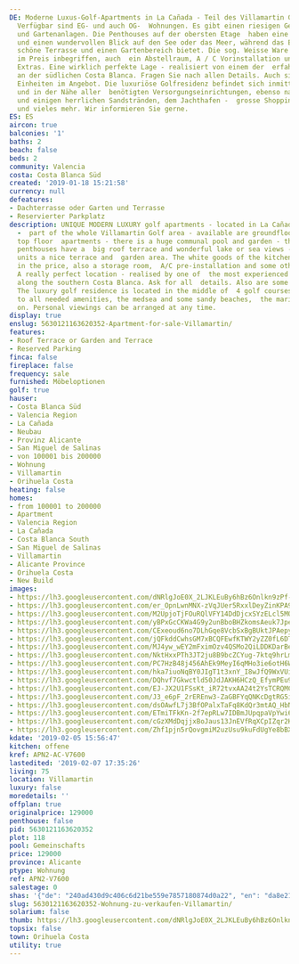 ```yaml
---
DE: Moderne Luxus-Golf-Apartments in La Cañada - Teil des Villamartin Golf Gebiets.
  Verfügbar sind EG- und auch OG-  Wohnungen. Es gibt einen riesigen Gemeinschaftspool
  und Gartenanlagen. Die Penthouses auf der obersten Etage  haben eine große Dachterrasse
  und einen wundervollen Blick auf den See oder das Meer, während das Erdgeschoss  eine
  schöne Terrasse und einen Gartenbereich bietet. Die sog. Weisse Ware der Küche ist
  im Preis inbegriffen, auch  ein Abstellraum, A / C Vorinstallation und einige andere
  Extras. Eine wirklich perfekte Lage - realisiert von einem der  erfahrensten Familienunternehmen
  an der südlichen Costa Blanca. Fragen Sie nach allen Details. Auch sind einige 3  Sz
  Einheiten im Angebot. Die luxuriöse Golfresidenz befindet sich inmitten von 4 Golfplätzen
  und in der Nähe aller  benötigten Versorgungseinrichtungen, ebenso nahe zum Meer
  und einigen herrlichen Sandstränden, dem Jachthafen -  grosse Shopping-Zentren -
  und vieles mehr. Wir informieren Sie gerne.
ES: ES
aircon: true
balconies: '1'
baths: 2
beach: false
beds: 2
community: Valencia
costa: Costa Blanca Süd
created: '2019-01-18 15:21:58'
currency: null
defeatures:
- Dachterrasse oder Garten und Terrasse
- Reservierter Parkplatz
description: UNIQUE MODERN LUXURY golf apartments - located in La Cañada (La Canyada)
  -  part of the whole Villamartin Golf area - available are groundfloor and also
  top floor  apartments - there is a huge communal pool and garden - the top floor
  penthouses have a  big roof terrace and wonderful lake or sea views - the groundfloor
  units a nice terrace and  garden area. The white goods of the kitchen are included
  in the price, also a storage room,  A/C pre-installation and some other extras.
  A really perfect location - realised by one of  the most experienced family builders
  along the southern Costa Blanca. Ask for all  details. Also are some 3bed available.
  The luxury golf residence is located in the middle of  4 golf courses and close
  to all needed amenities, the medsea and some sandy beaches,  the marina - and so
  on. Personal viewings can be arranged at any time.
display: true
enslug: 5630121163620352-Apartment-for-sale-Villamartin/
features:
- Roof Terrace or Garden and Terrace
- Reserved Parking
finca: false
fireplace: false
frequency: sale
furnished: Möbeloptionen
golf: true
hauser:
- Costa Blanca Süd
- Valencia Region
- La Cañada
- Neubau
- Provinz Alicante
- San Miguel de Salinas
- von 100001 bis 200000
- Wohnung
- Villamartin
- Orihuela Costa
heating: false
homes:
- from 100001 to 200000
- Apartment
- Valencia Region
- La Cañada
- Costa Blanca South
- San Miguel de Salinas
- Villamartin
- Alicante Province
- Orihuela Costa
- New Build
images:
- https://lh3.googleusercontent.com/dNRlgJoE0X_2LJKLEuBy6hBz6Onlkn9zPf-86KINix6J3mbSVOFHt69byAkVGXtqkchFeVNohK7YZjlbHyE2=w640-rj-e30-l100
- https://lh3.googleusercontent.com/er_OpnLwnMNX-zVqJUer5RxxlDeyZinKPA9ttQRgO0t2LFoTAC11QhHrxori-GOJcp19VsOUAI4beinhQja2=w640-rj-e30-l100
- https://lh3.googleusercontent.com/M2UpjoTjFOuRQlVFY14DdDjcxSYzELcl5MOKCd242iTIwpeE7P9va1wQ2NaOhmg110emH8ySBYai5VKHCyD2_w=w640-rj-e30-l100
- https://lh3.googleusercontent.com/yBPxGcCKWa4G9y2unBboBHZkomsAeuk7JpezBcPLLEbjpedpeEp6GXfiVtuweC7Hu7ZzMaiNMIv0_RsNDUMP=w640-rj-e30-l100
- https://lh3.googleusercontent.com/CExeoud6no7DLhGqe8VcbSxBgBUktJPAepy1nwc3e_F0O_z620FHeFEvD4jtFogxmWfNldgYGvSsjAQj3WPP=w640-rj-e30-l100
- https://lh3.googleusercontent.com/jQFkddCwhsGM7xBCQFEwfKTWY2yZZ0fL6DTN4tko0mvKvn9Rcfj7GxomvPAGm24Fink6F3dnEG5ePpbiswJU=w640-rj-e30-l100
- https://lh3.googleusercontent.com/MJ4yw_wEY2mFximOzv4QSMo2QiLDDKDarBeA7iefnUDLqs5r-dJ8oJMvcKjQsUsdmi1uhxTtcmvDhloZUjg=w640-rj-e30-l100
- https://lh3.googleusercontent.com/NktHxxPTh3JT2ju8B9bcZCYug-7ktq9hrLmKEEqINwy5Ov0K0qymDYPcq-kFMs4dWTyogxnizn4up8dmHdw=w640-rj-e30-l100
- https://lh3.googleusercontent.com/PC7HzB48j456AhEk9MeyI6qMHo3ie6otH6WW2VWDQoWn96ridiYVjihEBohY0J8yrtGtYjZVQYtrteKGhGnW=w640-rj-e30-l100
- https://lh3.googleusercontent.com/hka7iuoNqBY0JIgT1t3xnY_I8wJfQ9WxVUiF_vrcfwIqJKjUELHwFF2UFIZblzhbRbn-4Cm_BjZU4naW3ox3=w640-rj-e30-l100
- https://lh3.googleusercontent.com/DQhvf7Gkwctld50JdJAKH6HCzQ_EfymPEu9fQ6wPsJK7r9tP5YSt59TBbsYHwtAz-jrkA8XdOgBQDXE2nIY=w640-rj-e30-l100
- https://lh3.googleusercontent.com/EJ-JX2U1FSsKt_iR72tvxAA24t2YsTCRQMCMtA_4xGC66TfQ2YKJN-CbcBzrwdNScwHVtYIG55KEeEc8nCwP=w640-rj-e30-l100
- https://lh3.googleusercontent.com/J3_e6pF_2rEREnw3-ZaGBFYqQNKcDgtRG5ihxHoYRK2qzw48-e115-ro4ewjhxArAA9Yi9LzGbFXFBKgS4k=w640-rj-e30-l100
- https://lh3.googleusercontent.com/dsOAwfL7j3BfOPalxTaFq8KdQr3mtAQ_HbN9gTZLb5yxmAn42SGfcFPzMpUtXTkGg_UklZMNUKwH4-t6UO2O=w640-rj-e30-l100
- https://lh3.googleusercontent.com/ETmiTFkKn-2f7epRLw7IDBmJUpqpaVpYwi6oL6O29mAD1svd1_WbX-W7x2dxT5Y3JMb1ZRjtqyYSlhdTBDM=w640-rj-e30-l100
- https://lh3.googleusercontent.com/cGzXMdDqjjxBoJaus13JnEVfRqXCpIZqr2KqdV0nRPOtNbiGUxSMYhZdK7DlZbYmuicsI7xrv4P7EK-nIdPh=w640-rj-e30-l100
- https://lh3.googleusercontent.com/Zhf1pjn5rQovgmiM2uzUsu9kuFdUgYe8bBXx2wQH-QK-i05pn00oseLoT1FD87QyG6rv-6g3tZ3WbeIMwVxeag=w640-rj-e30-l100
kdate: '2019-02-05 15:56:47'
kitchen: offene
kref: APN2-AC-V7600
lastedited: '2019-02-07 17:35:26'
living: 75
location: Villamartin
luxury: false
moredetails: ''
offplan: true
originalprice: 129000
penthouse: false
pid: 5630121163620352
plot: 118
pool: Gemeinschafts
price: 129000
province: Alicante
ptype: Wohnung
ref: APN2-V7600
salestage: 0
shas: '{"de": "240ad430d9c406c6d21be559e7857180874d0a22", "en": "da8e217e9cdd006d516d92f8e18883a33762dd96"}'
slug: 5630121163620352-Wohnung-zu-verkaufen-Villamartin/
solarium: false
thumb: https://lh3.googleusercontent.com/dNRlgJoE0X_2LJKLEuBy6hBz6Onlkn9zPf-86KINix6J3mbSVOFHt69byAkVGXtqkchFeVNohK7YZjlbHyE2=w400-h240-n-rj-e30-l100
topsix: false
town: Orihuela Costa
utility: true
---
```


